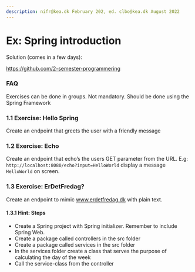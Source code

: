 ```yaml
---
description: nifr@kea.dk February 202, ed. clbo@kea.dk August 2022
---
```


# Ex: Spring introduction

Solution (comes in a few days):&#x20;

https://github.com/2-semester-programmering

### FAQ

Exercises can be done in groups. Not mandatory. Should be done using the Spring Framework

### 1.1 Exercise: Hello Spring

Create an endpoint that greets the user with a friendly message

### 1.2 Exercise: Echo

Create an endpoint that echo’s the users GET parameter from the URL. E.g: `http://localhost:8080/echo?input=HelloWorld` display a message `HelloWorld` on screen.

### 1.3 Exercise: ErDetFredag?

Create an endpoint to mimic www.erdetfredag.dk with plain text.

#### 1.3.1 Hint: Steps

* Create a Spring project with Spring initializer. Remember to include Spring Web.
* Create a package called controllers in the src folder
* Create a package called services in the src folder
* In the services folder create a class that serves the purpose of calculating the day of the week
* Call the service-class from the controller
